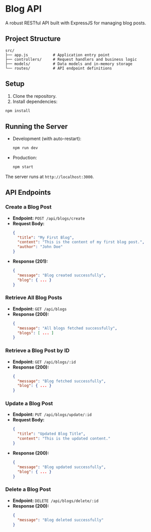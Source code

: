 # Blog API

A robust RESTful API built with ExpressJS for managing blog posts.

## Project Structure

```
src/
├── app.js           # Application entry point
├── controllers/     # Request handlers and business logic
├── models/          # Data models and in-memory storage
└── routes/          # API endpoint definitions
```

## Setup

1. Clone the repository.
2. Install dependencies:
  ```bash
  npm install
  ```

## Running the Server

- Development (with auto-restart):
  ```bash
  npm run dev
  ```
- Production:
  ```bash
  npm start
  ```

The server runs at `http://localhost:3000`.

## API Endpoints

### Create a Blog Post

- **Endpoint:** `POST /api/blogs/create`
- **Request Body:**
  ```json
  {
    "title": "My First Blog",
    "content": "This is the content of my first blog post.",
    "author": "John Doe"
  }
  ```
- **Response (201):**
  ```json
  {
    "message": "Blog created successfully",
    "blog": { ... }
  }
  ```

### Retrieve All Blog Posts

- **Endpoint:** `GET /api/blogs`
- **Response (200):**
  ```json
  {
    "message": "All blogs fetched successfully",
    "blogs": [ ... ]
  }
  ```

### Retrieve a Blog Post by ID

- **Endpoint:** `GET /api/blogs/:id`
- **Response (200):**
  ```json
  {
    "message": "Blog fetched successfully",
    "blog": { ... }
  }
  ```

### Update a Blog Post

- **Endpoint:** `PUT /api/blogs/update/:id`
- **Request Body:**
  ```json
  {
    "title": "Updated Blog Title",
    "content": "This is the updated content."
  }
  ```
- **Response (200):**
  ```json
  {
    "message": "Blog updated successfully",
    "blog": { ... }
  }
  ```

### Delete a Blog Post

- **Endpoint:** `DELETE /api/blogs/delete/:id`
- **Response (200):**
  ```json
  {
    "message": "Blog deleted successfully"
  }
  ```

